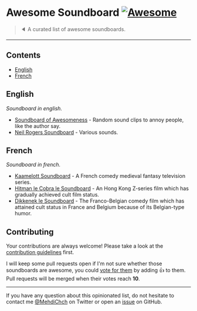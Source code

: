 <!--lint ignore awesome-git-repo-age-->
# Awesome Soundboard [![Awesome](https://awesome.re/badge.svg)](https://awesome.re)

> 🔈 A curated list of awesome soundboards.

---

## Contents

- [English](#english)
- [French](#french)

## English

*Soundboard in english.*

- [Soundboard of Awesomeness](https://github.com/huijing/soundboard) - Random sound clips to annoy people, like the author say.
- [Neil Rogers Soundboard](https://github.com/digitalcolony/simple-soundboard-svelte) - Various sounds.

## French

*Soundboard in french.*

- [Kaamelott Soundboard](https://github.com/2ec0b4/kaamelott-soundboard) - A French comedy medieval fantasy television series.
- [Hitman le Cobra le Soundboard](https://hitman-le-soundboard.herokuapp.com/) - An Hong Kong Z-series film which has gradually achieved cult film status.
- [Dikkenek le Soundboard](https://dikkenek-le-soundboard.herokuapp.com/) - The Franco-Belgian comedy film which has attained cult status in France and Belgium because of its Belgian-type humor.

## Contributing

Your contributions are always welcome! Please take a look at the [contribution guidelines](https://github.com/mehdichaouch/awesome-soundboard/blob/main/CONTRIBUTING.md) first.

I will keep some pull requests open if I'm not sure whether those soundboards are awesome, you could [vote for them](https://github.com/mehdichaouch/awesome-soundboard/pulls) by adding :+1: to them. Pull requests will be merged when their votes reach **10**.

---

If you have any question about this opinionated list, do not hesitate to contact me [@MehdiChch](https://twitter.com/MehdiChch) on Twitter or open an [issue](https://github.com/mehdichaouch/awesome-soundboard/issues) on GitHub.
